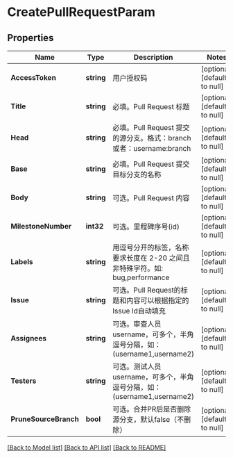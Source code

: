 # CreatePullRequestParam

## Properties
Name | Type | Description | Notes
------------ | ------------- | ------------- | -------------
**AccessToken** | **string** | 用户授权码 | [optional] [default to null]
**Title** | **string** | 必填。Pull Request 标题 | [optional] [default to null]
**Head** | **string** | 必填。Pull Request 提交的源分支。格式：branch 或者：username:branch | [optional] [default to null]
**Base** | **string** | 必填。Pull Request 提交目标分支的名称 | [optional] [default to null]
**Body** | **string** | 可选。Pull Request 内容 | [optional] [default to null]
**MilestoneNumber** | **int32** | 可选。里程碑序号(id) | [optional] [default to null]
**Labels** | **string** | 用逗号分开的标签，名称要求长度在 2-20 之间且非特殊字符。如: bug,performance | [optional] [default to null]
**Issue** | **string** | 可选。Pull Request的标题和内容可以根据指定的Issue Id自动填充 | [optional] [default to null]
**Assignees** | **string** | 可选。审查人员username，可多个，半角逗号分隔，如：(username1,username2) | [optional] [default to null]
**Testers** | **string** | 可选。测试人员username，可多个，半角逗号分隔，如：(username1,username2) | [optional] [default to null]
**PruneSourceBranch** | **bool** | 可选。合并PR后是否删除源分支，默认false（不删除） | [optional] [default to null]

[[Back to Model list]](../README.md#documentation-for-models) [[Back to API list]](../README.md#documentation-for-api-endpoints) [[Back to README]](../README.md)



